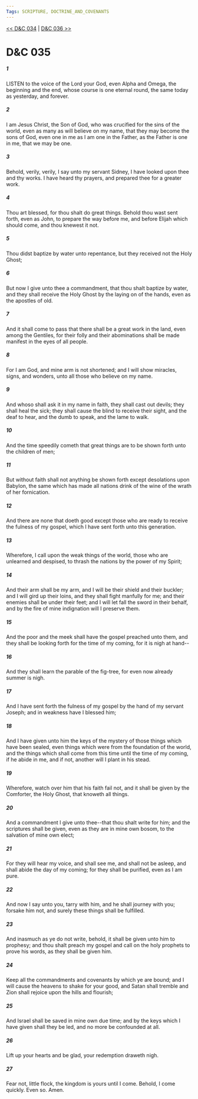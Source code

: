 ```yaml
---
Tags: SCRIPTURE, DOCTRINE_AND_COVENANTS
---
```


[<< D&C 034](DOCTRINE_AND_COVENANTS/D&C_034.md) | [D&C 036 >>](DOCTRINE_AND_COVENANTS/D&C_036.md)

# D&C 035

##### 1
 LISTEN to the voice of the Lord your God, even Alpha and Omega, the beginning and the end, whose course is one eternal round, the same today as yesterday, and forever.
##### 2
 I am Jesus Christ, the Son of God, who was crucified for the sins of the world, even as many as will believe on my name, that they may become the sons of God, even one in me as I am one in the Father, as the Father is one in me, that we may be one.
##### 3
 Behold, verily, verily, I say unto my servant Sidney, I have looked upon thee and thy works. I have heard thy prayers, and prepared thee for a greater work.
##### 4
 Thou art blessed, for thou shalt do great things. Behold thou wast sent forth, even as John, to prepare the way before me, and before Elijah which should come, and thou knewest it not.
##### 5
 Thou didst baptize by water unto repentance, but they received not the Holy Ghost;
##### 6
 But now I give unto thee a commandment, that thou shalt baptize by water, and they shall receive the Holy Ghost by the laying on of the hands, even as the apostles of old.
##### 7
 And it shall come to pass that there shall be a great work in the land, even among the Gentiles, for their folly and their abominations shall be made manifest in the eyes of all people.
##### 8
 For I am God, and mine arm is not shortened; and I will show miracles, signs, and wonders, unto all those who believe on my name.
##### 9
 And whoso shall ask it in my name in faith, they shall cast out devils; they shall heal the sick; they shall cause the blind to receive their sight, and the deaf to hear, and the dumb to speak, and the lame to walk.
##### 10
 And the time speedily cometh that great things are to be shown forth unto the children of men;
##### 11
 But without faith shall not anything be shown forth except desolations upon Babylon, the same which has made all nations drink of the wine of the wrath of her fornication.
##### 12
 And there are none that doeth good except those who are ready to receive the fulness of my gospel, which I have sent forth unto this generation.
##### 13
 Wherefore, I call upon the weak things of the world, those who are unlearned and despised, to thrash the nations by the power of my Spirit;
##### 14
 And their arm shall be my arm, and I will be their shield and their buckler; and I will gird up their loins, and they shall fight manfully for me; and their enemies shall be under their feet; and I will let fall the sword in their behalf, and by the fire of mine indignation will I preserve them.
##### 15
 And the poor and the meek shall have the gospel preached unto them, and they shall be looking forth for the time of my coming, for it is nigh at hand--
##### 16
 And they shall learn the parable of the fig-tree, for even now already summer is nigh.
##### 17
 And I have sent forth the fulness of my gospel by the hand of my servant Joseph; and in weakness have I blessed him;
##### 18
 And I have given unto him the keys of the mystery of those things which have been sealed, even things which were from the foundation of the world, and the things which shall come from this time until the time of my coming, if he abide in me, and if not, another will I plant in his stead.
##### 19
 Wherefore, watch over him that his faith fail not, and it shall be given by the Comforter, the Holy Ghost, that knoweth all things.
##### 20
 And a commandment I give unto thee--that thou shalt write for him; and the scriptures shall be given, even as they are in mine own bosom, to the salvation of mine own elect;
##### 21
 For they will hear my voice, and shall see me, and shall not be asleep, and shall abide the day of my coming; for they shall be purified, even as I am pure.
##### 22
 And now I say unto you, tarry with him, and he shall journey with you; forsake him not, and surely these things shall be fulfilled.
##### 23
 And inasmuch as ye do not write, behold, it shall be given unto him to prophesy; and thou shalt preach my gospel and call on the holy prophets to prove his words, as they shall be given him.
##### 24
 Keep all the commandments and covenants by which ye are bound; and I will cause the heavens to shake for your good, and Satan shall tremble and Zion shall rejoice upon the hills and flourish;
##### 25
 And Israel shall be saved in mine own due time; and by the keys which I have given shall they be led, and no more be confounded at all.
##### 26
 Lift up your hearts and be glad, your redemption draweth nigh.
##### 27
 Fear not, little flock, the kingdom is yours until I come. Behold, I come quickly. Even so. Amen.
